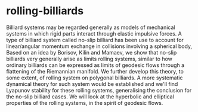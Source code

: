 # rolling-billiards

Billiard systems may be regarded generally as models of mechanical systems in which rigid parts interact through elastic impulsive forces. A type of billiard system called no-slip billiard has been use to account for linear/angular momentum exchange in collisions involving a spherical body, Based on an idea by Borisov, Kilin and Mamaev, we show that no-slip billiards very generally arise as limits rolling systems, similar to how ordinary billiards can be expressed as limits of geodesic flows through a
flattening of the Riemannian manifold. We further develop this theory, to some extent, of rolling system on polygonal billiards. A more systematic dynamical theory for such system would be established and we'll find Lyapunov stability for these rolling systems, generalising the conclusion for the no-slip billiard cases. We will look at the hyperbolic and elliptical properties of the rolling systems, in the spirit of geodesic flows.
